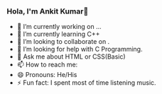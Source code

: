 ### Hola, I'm Ankit Kumar👋


- 🔭 I’m currently working on ...
- 🌱 I’m currently learning C++
- 👯 I’m looking to collaborate on .
- 🤔 I’m looking for help with C Programming.
- 💬 Ask me about HTML or CSS(Basic)
- 📫 How to reach me: 
- 😄 Pronouns: He/His
- ⚡ Fun fact: I spent most of time listening music.
